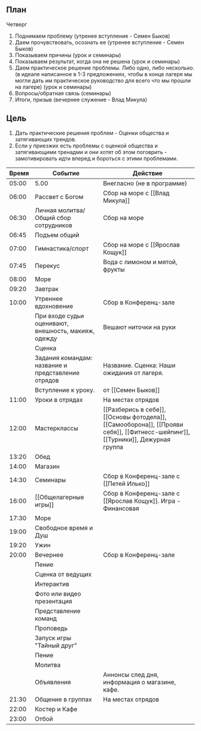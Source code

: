 ## План
Четверг
      
1. Поднимаем проблему (утренее вступление - Семен Быков)
2. Даем прочувствовать, осознать ее (утренее вступление - Семен Быков)
3. Показываем причины (урок и семинары)
4. Показываем результат, когда она не решена (урок и семинары)
5. Даем практическое решение проблемы. Либо одно, либо несколько. (в идеале написанное в 1-3 предложениях, чтобы в конце лагеря мы могли дать им практическое руководство для всего что мы прошли на лагере) (урок и семинары)
6. Вопросы/обратная связь (семинары)
7. Итоги, призыв (вечернее служение - Влад Микула)

## Цель
1. Дать практические решения проблем - Оценки общества и затягивающих трендов.
2. Если у приезжих есть проблемы с оценкой общества и затягивающими тренадми и они хотят об этом поговрить - замотивировать идти вперед и бороться с этими проблемами.


| Время | Событие                                              | Действие                                                                                                      |
| ----- | ---------------------------------------------------- | ------------------------------------------------------------------------------------------------------------- |
| 05:00 | 5.00                                                 | Внегласно (не в программе)                                                                                    |
| 06:00 | Рассвет с Богом                                      | Сбор на море с [[Влад Микула]]                                                                                |
| 06:30 | Личная молитва/Общий сбор сотрудников                | Сбор на море                                                                                                  |
| 06:45 | Подъем общий                                         |                                                                                                               |
| 07:00 | Гимнастика/спорт                                     | Сбор на море с [[Ярослав Кощук]]                                                                              |
| 07:45 | Перекус                                              | Вода с лимоном и мятой, фрукты                                                                                |
| 08:00 | Море                                                 |                                                                                                               |
| 09:20 | Завтрак                                              |                                                                                                               |
| 10:00 | Утреннее вдохновение                                 | Сбор в Конференц-зале                                                                                         |
|       | При входе судьи оценивают, внешность, макияж, одежду | Вешают ниточки на руки                                                                                        |
|       | Сценка                                               |                                                                                                               |
|       | Задания командам: название и представление отрядов   | Название. Сценка: Наши ожидания от лагеря.                                                                    |
|       | Вступление к уроку.                                  | от [[Семен Быков]]                                                                                            |
| 11:00 | Уроки в отрядах                                      | На местах отрядов                                                                                             |
| 12:00 | Мастерклассы                                         | [[Разберись в себе]], [[Основы фотодела]], [[Самооборона]], [[Прояви себя]], [[Фитнесс-шейпинг]], [[Турники]], Дежурная группа | 
| 13:20 | Обед                                                 |                                                                                                               |
| 14:00 | Магазин                                              |                                                                                                               |
| 14:30 | Семинары                                             | Сбор в Конференц-зале с [[Петей Илько]]                                                                       |
| 16:00 | [[Общелагерные игры]]                                | Сбор в Конференц-зале с [[Ярослав Кощук]]. Игра - Финансовая                                                  |
| 17:30 | Море                                                 |                                                                                                               |
| 19:00 | Свободное время и Душ                                |                                                                                                               |
| 19:20 | Ужин                                                 |                                                                                                               |
| 20:00 | Вечернее                                             | Сбор в Конференц-зале                                                                                         |
|       | Пение                                                |                                                                                                               |
|       | Сценка от ведущих                                    |                                                                                                               |
|       | Интерактив                                           |                                                                                                               |
|       | Фото или видео презентация                           |                                                                                                               |
|       | Представление команд                                 |                                                                                                               |
|       | Проповедь                                            |                                                                                                               |
|       | Запуск игры "Тайный друг"                            |                                                                                                               |
|       | Пение                                                |                                                                                                               |
|       | Молитва                                              |                                                                                                               |
|       | Объявления                                           | Аннонсы след дня, информация о магазине, кафе.                                                                |
| 21:30 | Общение в группах                                    | На местах отрядов                                                                                             |
| 22:00 | Костер и Кафе                                        |                                                                                                               |
| 23:00 | Отбой                                                |                                                                                                               |
